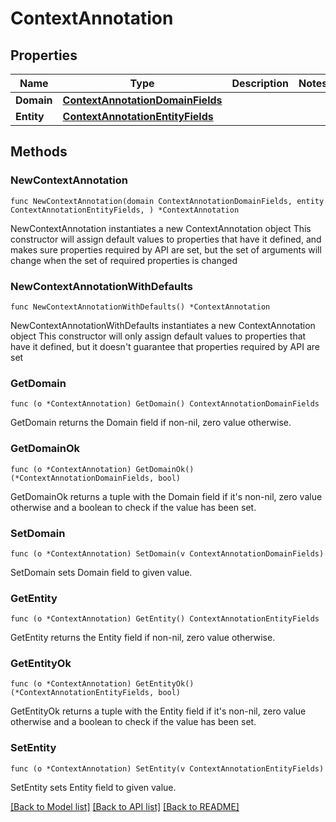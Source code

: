 # ContextAnnotation

## Properties

Name | Type | Description | Notes
------------ | ------------- | ------------- | -------------
**Domain** | [**ContextAnnotationDomainFields**](ContextAnnotationDomainFields.md) |  | 
**Entity** | [**ContextAnnotationEntityFields**](ContextAnnotationEntityFields.md) |  | 

## Methods

### NewContextAnnotation

`func NewContextAnnotation(domain ContextAnnotationDomainFields, entity ContextAnnotationEntityFields, ) *ContextAnnotation`

NewContextAnnotation instantiates a new ContextAnnotation object
This constructor will assign default values to properties that have it defined,
and makes sure properties required by API are set, but the set of arguments
will change when the set of required properties is changed

### NewContextAnnotationWithDefaults

`func NewContextAnnotationWithDefaults() *ContextAnnotation`

NewContextAnnotationWithDefaults instantiates a new ContextAnnotation object
This constructor will only assign default values to properties that have it defined,
but it doesn't guarantee that properties required by API are set

### GetDomain

`func (o *ContextAnnotation) GetDomain() ContextAnnotationDomainFields`

GetDomain returns the Domain field if non-nil, zero value otherwise.

### GetDomainOk

`func (o *ContextAnnotation) GetDomainOk() (*ContextAnnotationDomainFields, bool)`

GetDomainOk returns a tuple with the Domain field if it's non-nil, zero value otherwise
and a boolean to check if the value has been set.

### SetDomain

`func (o *ContextAnnotation) SetDomain(v ContextAnnotationDomainFields)`

SetDomain sets Domain field to given value.


### GetEntity

`func (o *ContextAnnotation) GetEntity() ContextAnnotationEntityFields`

GetEntity returns the Entity field if non-nil, zero value otherwise.

### GetEntityOk

`func (o *ContextAnnotation) GetEntityOk() (*ContextAnnotationEntityFields, bool)`

GetEntityOk returns a tuple with the Entity field if it's non-nil, zero value otherwise
and a boolean to check if the value has been set.

### SetEntity

`func (o *ContextAnnotation) SetEntity(v ContextAnnotationEntityFields)`

SetEntity sets Entity field to given value.



[[Back to Model list]](../README.md#documentation-for-models) [[Back to API list]](../README.md#documentation-for-api-endpoints) [[Back to README]](../README.md)


